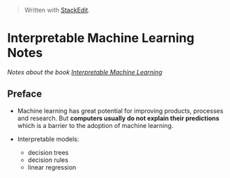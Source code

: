 > Written with [StackEdit](https://stackedit.io/).

# Interpretable Machine Learning Notes

*Notes about the book [Interpretable Machine Learning](https://christophm.github.io/interpretable-ml-book/)*

## Preface

- Machine learning has great potential for improving products, processes and research. But **computers usually do not explain their predictions** which is a barrier to the adoption of machine learning.

- Interpretable models:
	- decision trees
	- decision rules
	- linear regression

<!--stackedit_data:
eyJoaXN0b3J5IjpbLTEwMDg4MjM1NDQsLTE3MzM4MDYyNDVdfQ
==
-->